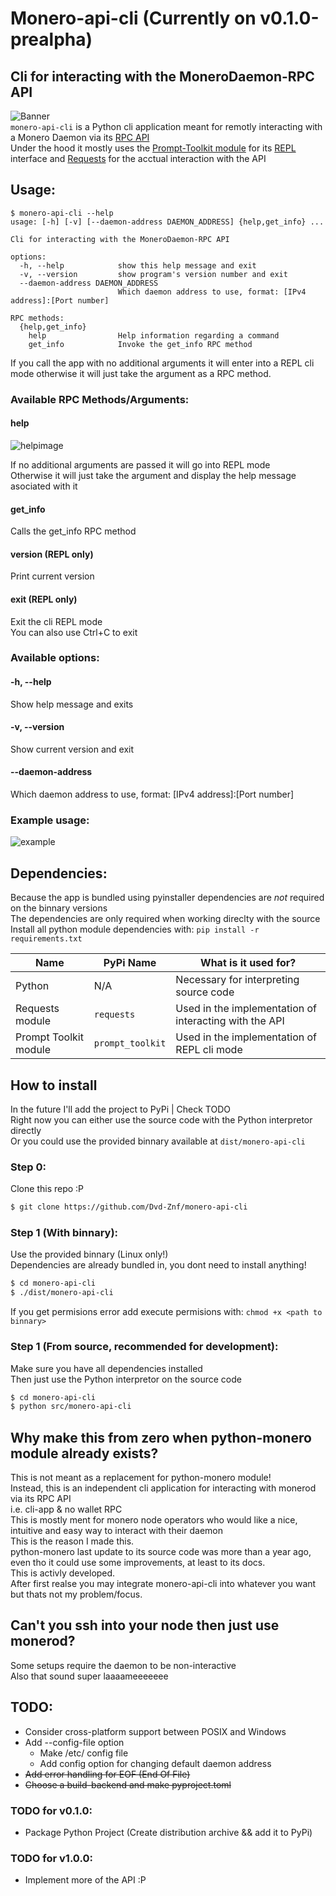 # Monero-api-cli (Currently on v0.1.0-prealpha)     
## Cli for interacting with the MoneroDaemon-RPC API       
![Banner](./imgs/Banner.png)    
`monero-api-cli` is a Python cli application meant for remotly interacting with a Monero Daemon via its [RPC API](https://www.getmonero.org/resources/developer-guides/daemon-rpc.html)     
Under the hood it mostly uses the [Prompt-Toolkit module](https://python-prompt-toolkit.readthedocs.io/en/master/) for its [REPL](https://en.wikipedia.org/wiki/Read%E2%80%93eval%E2%80%93print_loop) interface and [Requests](https://requests.readthedocs.io/en/latest/) for the acctual interaction with the API
## Usage:
```
$ monero-api-cli --help
usage: [-h] [-v] [--daemon-address DAEMON_ADDRESS] {help,get_info} ...

Cli for interacting with the MoneroDaemon-RPC API

options:
  -h, --help            show this help message and exit
  -v, --version         show program's version number and exit
  --daemon-address DAEMON_ADDRESS
                        Which daemon address to use, format: [IPv4 address]:[Port number]

RPC methods:
  {help,get_info}
    help                Help information regarding a command
    get_info            Invoke the get_info RPC method
```
If you call the app with no additional arguments it will enter into a REPL cli mode otherwise it will just take the argument as a RPC method.
### Available RPC Methods/Arguments:
#### help    
![helpimage](./imgs/Screenshot_Help.png)
   
If no additional arguments are passed it will go into REPL mode    
Otherwise it will just take the argument and display the help message asociated with it    
#### get_info    
Calls the get_info RPC method         
#### version (REPL only)
Print current version        
#### exit (REPL only)
Exit the cli REPL mode       
You can also use Ctrl+C to exit        
### Available options:
#### -h, --help
Show help message and exits  
#### -v, --version 
Show current version and exit  
#### --daemon-address
Which daemon address to use, format: [IPv4 address]:[Port number]  
### Example usage:
![example](./imgs/Screenshot_Usage.png)
## Dependencies:
Because the app is bundled using pyinstaller dependencies are _not_ required on the binnary versions     
The dependencies are only required when working direclty with the source         
Install all python module dependencies with: `pip install -r requirements.txt`        
     
| Name | PyPi Name | What is it used for? |
| ---- | ------- | -------------------- |
| Python | N/A | Necessary for interpreting source code |
| Requests module | `requests` | Used in the implementation of interacting with the API |
| Prompt Toolkit module | `prompt_toolkit` | Used in the implementation of REPL cli mode |
     
## How to install
In the future I'll add the project to PyPi | Check TODO        
Right now you can either use the source code with the Python interpretor directly        
Or you could use the provided binnary available at `dist/monero-api-cli`         
### Step 0:
Clone this repo :P   
``` bash
$ git clone https://github.com/Dvd-Znf/monero-api-cli
```
### Step 1 (With binnary):
Use the provided binnary (Linux only!)       
Dependencies are already bundled in, you dont need to install anything!      
``` bash
$ cd monero-api-cli
$ ./dist/monero-api-cli
```
If you get permisions error add execute permisions with: `chmod +x <path to binnary>`   
### Step 1 (From source, recommended for development):   
Make sure you have all dependencies installed       
Then just use the Python interpretor on the source code      
``` bash
$ cd monero-api-cli  
$ python src/monero-api-cli  
```
## Why make this from zero when python-monero module already exists?      
This is not meant as a replacement for python-monero module!        
Instead, this is an independent cli application for interacting with monerod via its RPC API        
i.e. cli-app & no wallet RPC        
This is mostly ment for monero node operators who would like a nice, intuitive and easy way to interact with their daemon    
This is the reason I made this.      
python-monero last update to its source code was more than a year ago, even tho it could use some improvements, at least to its docs.     
This is activly developed.      
After first realse you may integrate monero-api-cli into whatever you want but thats not my problem/focus.      
## Can't you ssh into your node then just use monerod?      
Some setups require the daemon to be non-interactive       
Also that sound super laaaameeeeeee       
## TODO:    
- Consider cross-platform support between POSIX and Windows       
- Add --config-file option       
    - Make /etc/ config file     
    - Add config option for changing default daemon address
- ~~Add error handling for EOF (End Of File)~~   
- ~~Choose a build-backend and make pyproject.toml~~   
### TODO for v0.1.0:
- Package Python Project (Create distribution archive && add it to PyPi)    
### TODO for v1.0.0:       
- Implement more of the API :P     
